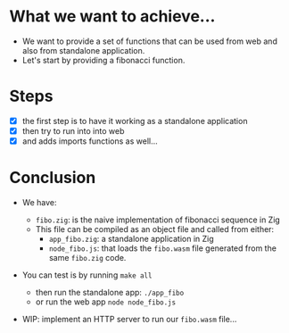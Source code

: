 # What we want to achieve...

- We want to provide a set of functions that can be used from web and also from standalone application.
- Let's start by providing a fibonacci function.

# Steps

- [x] the first step is to have it working as a standalone application
- [x] then try to run into into web
- [x] and adds imports functions as well...

# Conclusion

- We have:
    - `fibo.zig`: is the naive implementation of fibonacci sequence in Zig
    - This file can be compiled as an object file and called from either:
        - `app_fibo.zig`: a standalone application in Zig
        - `node_fibo.js`: that loads the `fibo.wasm` file generated from the same `fibo.zig` code.

- You can test is by running `make all`
    - then run the standalone app: `./app_fibo`
    - or run the web app `node node_fibo.js`

- WIP: implement an HTTP server to run our `fibo.wasm` file...
